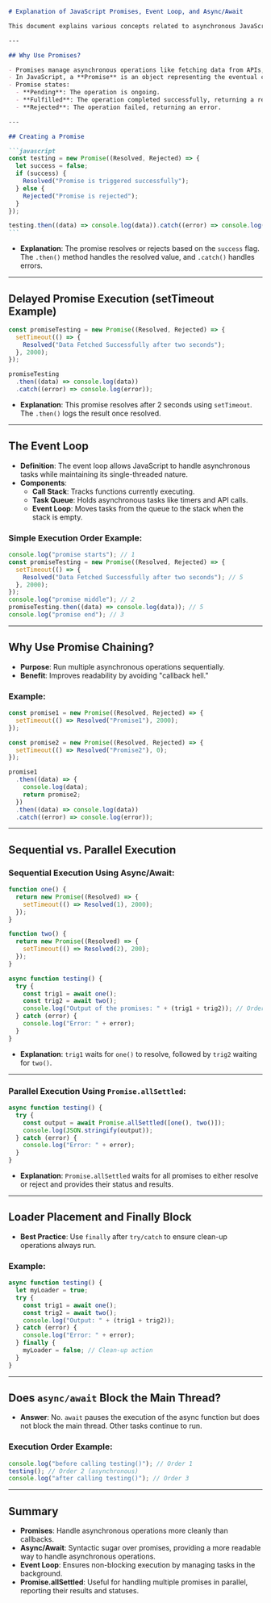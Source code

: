 ````markdown
# Explanation of JavaScript Promises, Event Loop, and Async/Await

This document explains various concepts related to asynchronous JavaScript using Promises, the event loop, and `async/await`. It also provides a detailed explanation of the code examples.

---

## Why Use Promises?

- Promises manage asynchronous operations like fetching data from APIs, reading files, or setting timers.
- In JavaScript, a **Promise** is an object representing the eventual completion or failure of an asynchronous operation.
- Promise states:
  - **Pending**: The operation is ongoing.
  - **Fulfilled**: The operation completed successfully, returning a result.
  - **Rejected**: The operation failed, returning an error.

---

## Creating a Promise

```javascript
const testing = new Promise((Resolved, Rejected) => {
  let success = false;
  if (success) {
    Resolved("Promise is triggered successfully");
  } else {
    Rejected("Promise is rejected");
  }
});

testing.then((data) => console.log(data)).catch((error) => console.log(error));
```
````

- **Explanation**: The promise resolves or rejects based on the `success` flag. The `.then()` method handles the resolved value, and `.catch()` handles errors.

---

## Delayed Promise Execution (setTimeout Example)

```javascript
const promiseTesting = new Promise((Resolved, Rejected) => {
  setTimeout(() => {
    Resolved("Data Fetched Successfully after two seconds");
  }, 2000);
});

promiseTesting
  .then((data) => console.log(data))
  .catch((error) => console.log(error));
```

- **Explanation**: This promise resolves after 2 seconds using `setTimeout`. The `.then()` logs the result once resolved.

---

## The Event Loop

- **Definition**: The event loop allows JavaScript to handle asynchronous tasks while maintaining its single-threaded nature.
- **Components**:
  - **Call Stack**: Tracks functions currently executing.
  - **Task Queue**: Holds asynchronous tasks like timers and API calls.
  - **Event Loop**: Moves tasks from the queue to the stack when the stack is empty.

### Simple Execution Order Example:

```javascript
console.log("promise starts"); // 1
const promiseTesting = new Promise((Resolved, Rejected) => {
  setTimeout(() => {
    Resolved("Data Fetched Successfully after two seconds"); // 5
  }, 2000);
});
console.log("promise middle"); // 2
promiseTesting.then((data) => console.log(data)); // 5
console.log("promise end"); // 3
```

---

## Why Use Promise Chaining?

- **Purpose**: Run multiple asynchronous operations sequentially.
- **Benefit**: Improves readability by avoiding "callback hell."

### Example:

```javascript
const promise1 = new Promise((Resolved, Rejected) => {
  setTimeout(() => Resolved("Promise1"), 2000);
});

const promise2 = new Promise((Resolved, Rejected) => {
  setTimeout(() => Resolved("Promise2"), 0);
});

promise1
  .then((data) => {
    console.log(data);
    return promise2;
  })
  .then((data) => console.log(data))
  .catch((error) => console.log(error));
```

---

## Sequential vs. Parallel Execution

### Sequential Execution Using Async/Await:

```javascript
function one() {
  return new Promise((Resolved) => {
    setTimeout(() => Resolved(1), 2000);
  });
}

function two() {
  return new Promise((Resolved) => {
    setTimeout(() => Resolved(2), 200);
  });
}

async function testing() {
  try {
    const trig1 = await one();
    const trig2 = await two();
    console.log("Output of the promises: " + (trig1 + trig2)); // Order 4
  } catch (error) {
    console.log("Error: " + error);
  }
}
```

- **Explanation**: `trig1` waits for `one()` to resolve, followed by `trig2` waiting for `two()`.

---

### Parallel Execution Using `Promise.allSettled`:

```javascript
async function testing() {
  try {
    const output = await Promise.allSettled([one(), two()]);
    console.log(JSON.stringify(output));
  } catch (error) {
    console.log("Error: " + error);
  }
}
```

- **Explanation**: `Promise.allSettled` waits for all promises to either resolve or reject and provides their status and results.

---

## Loader Placement and Finally Block

- **Best Practice**: Use `finally` after `try/catch` to ensure clean-up operations always run.

### Example:

```javascript
async function testing() {
  let myLoader = true;
  try {
    const trig1 = await one();
    const trig2 = await two();
    console.log("Output: " + (trig1 + trig2));
  } catch (error) {
    console.log("Error: " + error);
  } finally {
    myLoader = false; // Clean-up action
  }
}
```

---

## Does `async/await` Block the Main Thread?

- **Answer**: No. `await` pauses the execution of the async function but does not block the main thread. Other tasks continue to run.

### Execution Order Example:

```javascript
console.log("before calling testing()"); // Order 1
testing(); // Order 2 (asynchronous)
console.log("after calling testing()"); // Order 3
```

---

## Summary

- **Promises**: Handle asynchronous operations more cleanly than callbacks.
- **Async/Await**: Syntactic sugar over promises, providing a more readable way to handle asynchronous operations.
- **Event Loop**: Ensures non-blocking execution by managing tasks in the background.
- **Promise.allSettled**: Useful for handling multiple promises in parallel, reporting their results and statuses.

```

```
